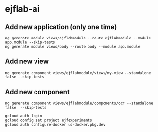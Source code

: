 # ejflab-ai

## Add new application (only one time)

```
ng generate module views/ejflabmodule --route ejflabmodule --module app.module --skip-tests
ng generate module views/body --route body --module app.module
```

## Add new view

```
ng generate component views/ejflabmodule/views/my-view --standalone false --skip-tests
```

## Add new component

```
ng generate component views/ejflabmodule/components/ocr --standalone false  --skip-tests
```

```
gcloud auth login
gcloud config set project ejfexperiments
gcloud auth configure-docker us-docker.pkg.dev